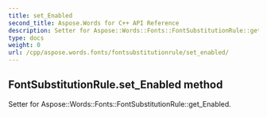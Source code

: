 ```yaml
---
title: set_Enabled
second_title: Aspose.Words for C++ API Reference
description: Setter for Aspose::Words::Fonts::FontSubstitutionRule::get_Enabled. 
type: docs
weight: 0
url: /cpp/aspose.words.fonts/fontsubstitutionrule/set_enabled/
---
```

## FontSubstitutionRule.set_Enabled method


Setter for Aspose::Words::Fonts::FontSubstitutionRule::get_Enabled. 

